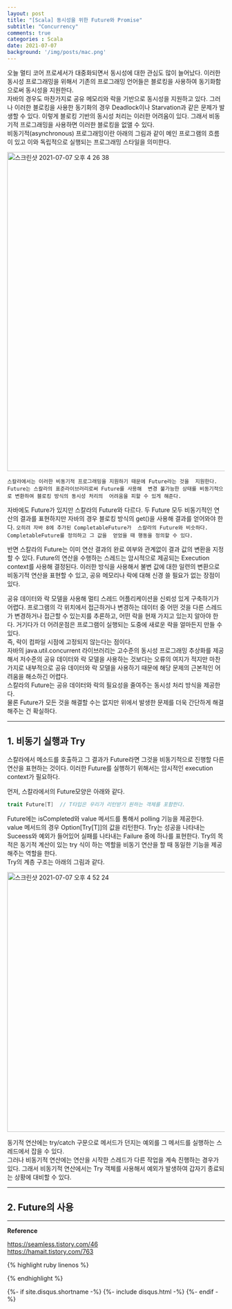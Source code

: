 ```yaml
---
layout: post
title: "[Scala] 동시성을 위한 Future와 Promise"
subtitle: "Concurrency"    
comments: true
categories : Scala
date: 2021-07-07
background: '/img/posts/mac.png'
---
```


오늘 멀티 코어 프로세서가 대중화되면서 동시성에 대한 관심도 많이 
늘어났다. 이러한 동시성 프로그래밍을 위해서 기존의 프로그래밍 언어들은 
블로킹을 사용하여 동기화함으로써 동시성을 지원한다.    
자바의 경우도 마찬가지로 공유 메모리와 락을 기반으로 동시성을 지원하고 
있다. 그러나 이러한 블로킹을 사용한 동기화의 경우 Deadlock이나 
Starvation과 같은 문제가 발생할 수 있다. 이렇게 블로킹 기반의 
동시성 처리는 이러한 어려움이 있다. 그래서 비동기적 프로그래밍을 사용하면 
이러한 블로킹을 없앨 수 있다.   
비동기적(asynchronous) 프로그래밍이란 아래의 그림과 같이 메인 프로그램의 
흐름이 있고 이와 독립적으로 실행되는 프로그래밍 스타일을 의미한다.   

<img width="738" alt="스크린샷 2021-07-07 오후 4 26 38" src="https://user-images.githubusercontent.com/26623547/124717513-2a915280-df40-11eb-87e3-5beceecb6552.png">   

`스칼라에서는 이러한 비동기적 프로그래밍을 지원하기 때문에 Future라는 것을 
지원한다. Future는 스칼라의 표준라이브러리로써 Future를 사용해 
변경 불가능한 상태를 비동기적으로 변환하여 블로킹 방식의 동시성 처리의 
어려움을 피할 수 있게 해준다.`       

자바에도 Future가 있지만 스칼라의 Future와 다르다. 두 Future 모두 비동기적인 
연산의 결과를 표현하지만 자바의 경우 블로킹 방식의 get()을 사용해 
결과를 얻어와야 한다. `오히려 자바 8에 추가된 CompletableFuture가 
스칼라의 Future와 비슷하다. CompletableFuture를 정의하고 그 값을 
얻었을 때 행동을 정의할 수 있다.`       

반면 스칼라의 Future는 이미 연산 결과의 완료 여부와 관계없이 결과 값의 변환을 
지정할 수 있다. Future의 연산을 수행하는 스레드는 암시적으로 제공되는 
Execution context를 사용해 결정된다. 이러한 방식을 사용해서 
불변 값에 대한 일련의 변환으로 비동기적 연산을 표현할 수 있고, 
    공유 메모리나 락에 대해 신경 쓸 필요가 없는 장점이 있다.   

공유 데이터와 락 모델을 사용해 멀티 스레드 어플리케이션을 신뢰성 있게 
구축하기가 어렵다. 프로그램의 각 위치에서 접근하거나 변경하는 데이터 중 
어떤 것을 다른 스레드가 변경하거나 접근할 수 있는지를 추론하고, 어떤 
락을 현재 가지고 있는지 알아야 한다. 거기다가 더 어려운점은 프로그램이 
실행되는 도중에 새로운 락을 얼마든지 만들 수 있다.   
즉, 락이 컴파일 시점에 고정되지 않는다는 점이다.   
자바의 java.util.concurrent 라이브러리는 고수준의 동시성 프로그래밍 
추상화를 제공해서 저수준의 공유 데이터와 락 모델을 사용하는 것보다는 
오류의 여지가 적지만 마찬가지로 내부적으로 공유 데이터와 
락 모델을 사용하기 때문에 해당 문제의 근본적인 어려움을 해소하긴 어렵다.   
스칼라의 Future는 공유 데이터와 락의 필요성을 줄여주는 동시성 처리 
방식을 제공한다.   
물론 Future가 모든 것을 해결할 수는 없지만 위에서 발생한 문제를 
더욱 간단하게 해결해주는 건 확실하다.   

- - -   

## 1. 비동기 실행과 Try    

스칼라에서 메소드를 호출하고 그 결과가 Future라면 그것을 비동기적으로 
진행할 다른 연산을 표현하는 것이다. 이러한 Future를 실행하기 위해서는 
암시적인 execution context가 필요하다.    

먼저, 스칼라에서의 Future모양은 아래와 같다.

```scala
trait Future[T]  // T타입은 우리가 리턴받기 원하는 객체를 포함한다.   
```

Future에는 isCompleted와 value 메서드를 통해서 polling 기능을 제공한다.    
value 메서드의 경우 Option[Try[T]]의 값을 리턴한다. Try는 성공을 
나타내는 Suceess와 예외가 들어있어 실패를 나타내는 Failure 중에 
하나를 표현한다. Try의 목적은 동기적 계산이 있는 try 식이 하는 역할을 
비동기 연산을 할 때 동일한 기능을 제공해주는 역할을 한다.   
Try의 계층 구조는 아래의 그림과 같다.   

<img width="601" alt="스크린샷 2021-07-07 오후 4 52 24" src="https://user-images.githubusercontent.com/26623547/124721457-1a7b7200-df44-11eb-9678-1b06ce840cd1.png">   

동기적 연산에는 try/catch 구문으로 메서드가 던지는 예외를 그 메서드를 실행하는 
스레드에서 잡을 수 있다.   
그러나 비동기적 연산에는 연산을 시작한 스레드가 다른 작업을 계속 진행하는 경우가 있다. 
그래서 비동기적 연산에서는 Try 객체를 사용해서 예외가 발생하여 갑자기 종료되는 
상황에 대비할 수 있다.     

- - -      

## 2. Future의 사용   






- - - 

**Reference**    

<https://seamless.tistory.com/46>    
<https://hamait.tistory.com/763>    

{% highlight ruby linenos %}

{% endhighlight %}


{%- if site.disqus.shortname -%}
    {%- include disqus.html -%}
{%- endif -%}

